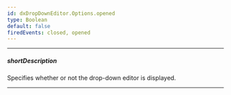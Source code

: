```yaml
---
id: dxDropDownEditor.Options.opened
type: Boolean
default: false
firedEvents: closed, opened
---
```

---
##### shortDescription
Specifies whether or not the drop-down editor is displayed.

---
